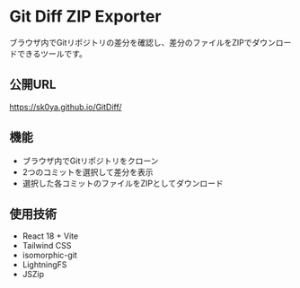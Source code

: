 # Git Diff ZIP Exporter

ブラウザ内でGitリポジトリの差分を確認し、差分のファイルをZIPでダウンロードできるツールです。

## 公開URL

<https://sk0ya.github.io/GitDiff/>

## 機能

- ブラウザ内でGitリポジトリをクローン
- 2つのコミットを選択して差分を表示
- 選択した各コミットのファイルをZIPとしてダウンロード

## 使用技術

- React 18 + Vite
- Tailwind CSS
- isomorphic-git
- LightningFS
- JSZip

